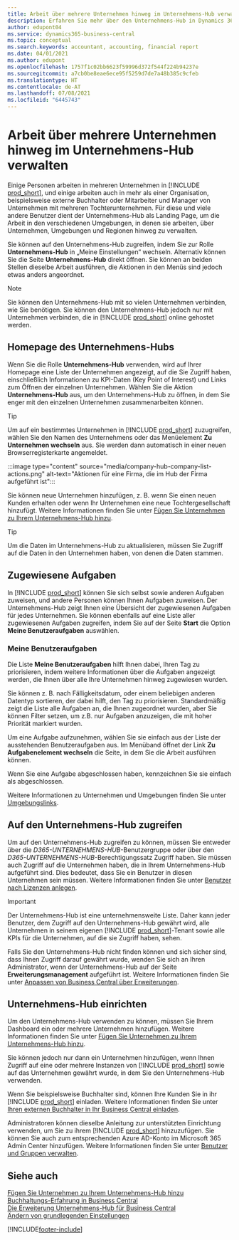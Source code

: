 ```yaml
---
title: Arbeit über mehrere Unternehmen hinweg im Unternehmens-Hub verwalten
description: Erfahren Sie mehr über den Unternehmens-Hub in Dynamics 365 Business Central, mit dem Sie Ihre Arbeit unternehmensübergreifend verwalten.
author: edupont04
ms.service: dynamics365-business-central
ms.topic: conceptual
ms.search.keywords: accountant, accounting, financial report
ms.date: 04/01/2021
ms.author: edupont
ms.openlocfilehash: 1757f1c02bb6623f59996d372f544f224b94237e
ms.sourcegitcommit: a7cb0be8eae6ece95f5259d7de7a48b385c9cfeb
ms.translationtype: HT
ms.contentlocale: de-AT
ms.lasthandoff: 07/08/2021
ms.locfileid: "6445743"
---
```

# <a name="manage-work-across-multiple-companies-in-the-company-hub"></a>Arbeit über mehrere Unternehmen hinweg im Unternehmens-Hub verwalten

Einige Personen arbeiten in mehreren Unternehmen in [!INCLUDE [prod_short](includes/prod_short.md)], und einige arbeiten auch in mehr als einer Organisation, beispielsweise externe Buchhalter oder Mitarbeiter und Manager von Unternehmen mit mehreren Tochterunternehmen. Für diese und viele andere Benutzer dient der Unternehmens-Hub als Landing Page, um die Arbeit in den verschiedenen Umgebungen, in denen sie arbeiten, über Unternehmen, Umgebungen und Regionen hinweg zu verwalten.  

Sie können auf den Unternehmens-Hub zugreifen, indem Sie zur Rolle **Unternehmens-Hub** in „Meine Einstellungen“ wechseln. Alternativ können Sie die Seite **Unternehmens-Hub** direkt öffnen. Sie können an beiden Stellen dieselbe Arbeit ausführen, die Aktionen in den Menüs sind jedoch etwas anders angeordnet.  

> [!NOTE]
> Sie können den Unternehmens-Hub mit so vielen Unternehmen verbinden, wie Sie benötigen. Sie können den Unternehmens-Hub jedoch nur mit Unternehmen verbinden, die in [!INCLUDE [prod_short](includes/prod_short.md)] online gehostet werden.

## <a name="company-hub-home-page"></a>Homepage des Unternehmens-Hubs

Wenn Sie die Rolle **Unternehmens-Hub** verwenden, wird auf Ihrer Homepage eine Liste der Unternehmen angezeigt, auf die Sie Zugriff haben, einschließlich Informationen zu KPI-Daten (Key Point of Interest) und Links zum Öffnen der einzelnen Unternehmen. <!--You can customize the dashboard to show the data points that you want to see by adding or removing columns. For example, you might want to see taxes that are due, how many open sales documents each company has, or the number of purchase invoices that are due next week. You can configure the view to suit your needs. If you have added many companies, you can use filters to sort your view.--> Wählen Sie die Aktion **Unternehmens-Hub** aus, um den Unternehmens-Hub zu öffnen, in dem Sie enger mit den einzelnen Unternehmen zusammenarbeiten können.  

> [!TIP]
> Um auf ein bestimmtes Unternehmen in [!INCLUDE [prod_short](includes/prod_short.md)] zuzugreifen, wählen Sie den Namen des Unternehmens oder das Menüelement **Zu Unternehmen wechseln** aus. Sie werden dann automatisch in einer neuen Browserregisterkarte angemeldet.

:::image type="content" source="media/company-hub-company-list-actions.png" alt-text="Aktionen für eine Firma, die im Hub der Firma aufgeführt ist":::

Sie können neue Unternehmen hinzufügen, z. B. wenn Sie einen neuen Kunden erhalten oder wenn Ihr Unternehmen eine neue Tochtergesellschaft hinzufügt. Weitere Informationen finden Sie unter [Fügen Sie Unternehmen zu Ihrem Unternehmens-Hub hinzu](company-hub-add-company.md).  

> [!TIP]
> Um die Daten im Unternehmens-Hub zu aktualisieren, müssen Sie Zugriff auf die Daten in den Unternehmen haben, von denen die Daten stammen.

<!--## Company details

In the **Company Hub** page, you can see more information about each company by choosing the name of the company that you want to learn more about. This opens the **Company Details** pane, where you can see additional information, such as the following:  

* Cash account balances  
* Cash flow forecast  
* Overdue purchase invoices  
* Overdue sales invoices  

> [!TIP]
> You can launch predefined Excel workbooks from the **Reports** tab in the ribbon. These Excel workbooks are designed as ready-to-print key financial statements and reports, but you can also modify them to fit your needs. For more information, see [Analyzing Financial Statements in Microsoft Excel](finance-analyze-excel.md).  

Otherwise, close the details pane and continue to the next company.  -->

## <a name="assigned-tasks"></a>Zugewiesene Aufgaben

In [!INCLUDE [prod_short](includes/prod_short.md)] können Sie sich selbst sowie anderen Aufgaben zuweisen, und andere Personen können Ihnen Aufgaben zuweisen. Der Unternehmens-Hub zeigt Ihnen eine Übersicht der zugewiesenen Aufgaben für jedes Unternehmen. Sie können ebenfalls auf eine Liste aller zugewiesenen Aufgaben zugreifen, indem Sie auf der Seite **Start** die Option **Meine Benutzeraufgaben** auswählen.  

<!--In the client company, you also have cues that call out tasks assigned to you in this particular client.  -->

### <a name="my-user-tasks"></a>Meine Benutzeraufgaben

Die Liste **Meine Benutzeraufgaben** hilft Ihnen dabei, Ihren Tag zu priorisieren, indem weitere Informationen über die Aufgaben angezeigt werden, die Ihnen über alle Ihre Unternehmen hinweg zugewiesen wurden.  

Sie können z. B. nach Fälligkeitsdatum, oder einem beliebigen anderen Datentyp sortieren, der dabei hilft, den Tag zu priorisieren. Standardmäßig zeigt die Liste alle Aufgaben an, die Ihnen zugeordnet wurden, aber Sie können Filter setzen, um z.B. nur Aufgaben anzuzeigen, die mit hoher Priorität markiert wurden.  

Um eine Aufgabe aufzunehmen, wählen Sie sie einfach aus der Liste der ausstehenden Benutzeraufgaben aus. Im Menüband öffnet der Link **Zu Aufgabenelement wechseln** die Seite, in dem Sie die Arbeit ausführen können.  

Wenn Sie eine Aufgabe abgeschlossen haben, kennzeichnen Sie sie einfach als abgeschlossen.  

Weitere Informationen zu Unternehmen und Umgebungen finden Sie unter [Umgebungslinks](company-hub-add-company.md#environment-links).  

## <a name="access-the-company-hub"></a>Auf den Unternehmens-Hub zugreifen

Um auf den Unternehmens-Hub zugreifen zu können, müssen Sie entweder über die *D365-UNTERNEHMENS-HUB*-Benutzergruppe oder über den *D365-UNTERNEHMENS-HUB*-Berechtigungssatz Zugriff haben. Sie müssen auch Zugriff auf die Unternehmen haben, die in Ihrem Unternehmens-Hub aufgeführt sind. Dies bedeutet, dass Sie ein Benutzer in diesen Unternehmen sein müssen. Weitere Informationen finden Sie unter [Benutzer nach Lizenzen anlegen](ui-how-users-permissions.md).  

> [!IMPORTANT]
> Der Unternehmens-Hub ist eine unternehmensweite Liste. Daher kann jeder Benutzer, dem Zugriff auf den Unternehmens-Hub gewährt wird, alle Unternehmen in seinem eigenen [!INCLUDE [prod_short](includes/prod_short.md)]-Tenant sowie alle KPIs für die Unternehmen, auf die sie Zugriff haben, sehen.

Falls Sie den Unternehmens-Hub nicht finden können und sich sicher sind, dass Ihnen Zugriff darauf gewährt wurde, wenden Sie sich an Ihren Administrator, wenn der Unternehmens-Hub auf der Seite **Erweiterungsmanagement** aufgeführt ist. Weitere Informationen finden Sie unter [Anpassen von Business Central über Erweiterungen](ui-extensions.md).  

## <a name="set-up-the-company-hub"></a>Unternehmens-Hub einrichten

Um den Unternehmens-Hub verwenden zu können, müssen Sie Ihrem Dashboard ein oder mehrere Unternehmen hinzufügen. Weitere Informationen finden Sie unter [Fügen Sie Unternehmen zu Ihrem Unternehmens-Hub hinzu](company-hub-add-company.md).  

Sie können jedoch nur dann ein Unternehmen hinzufügen, wenn Ihnen Zugriff auf eine oder mehrere Instanzen von [!INCLUDE [prod_short](includes/prod_short.md)] sowie auf das Unternehmen gewährt wurde, in dem Sie den Unternehmens-Hub verwenden.  

Wenn Sie beispielsweise Buchhalter sind, können Ihre Kunden Sie in ihr [!INCLUDE [prod_short](includes/prod_short.md)] einladen. Weitere Informationen finden Sie unter [Ihren externen Buchhalter in Ihr Business Central einladen](finance-accounting.md#inviteaccountant).  

Administratoren können dieselbe Anleitung zur unterstützten Einrichtung verwenden, um Sie zu ihrem [!INCLUDE [prod_short](includes/prod_short.md)] hinzuzufügen. Sie können Sie auch zum entsprechenden Azure AD-Konto im Microsoft 365 Admin Center hinzufügen. Weitere Informationen finden Sie unter [Benutzer und Gruppen verwalten](/microsoft-365/admin/add-users/?view=o365-worldwide&preserve-view=true).  

## <a name="see-also"></a>Siehe auch

[Fügen Sie Unternehmen zu Ihrem Unternehmens-Hub hinzu](company-hub-add-company.md)  
[Buchhaltungs-Erfahrung in Business Central](finance-accounting.md)  
[Die Erweiterung Unternehmens-Hub für Business Central](ui-extensions-company-hub.md)  
[Ändern von grundlegenden Einstellungen](ui-change-basic-settings.md)  


[!INCLUDE[footer-include](includes/footer-banner.md)]